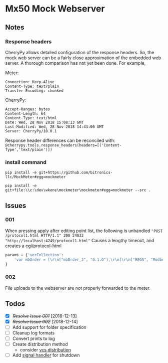 # Mx50 Mock Webserver

## Notes

### Response headers

CherryPy allows detailed configuration of the response headers.  So, the mock
web server can be a fairly close approximation of the embedded web server.  A
thorough comparison has not yet been done.  For example,

Meter:

    Connection: Keep-Alive
    Content-Type: text/plain
    Transfer-Encoding: chunked

CherryPy:

    Accept-Ranges: bytes
    Content-Length: 64
    Content-Type: text/html
    Date: Wed, 28 Nov 2018 15:08:13 GMT
    Last-Modified: Wed, 28 Nov 2018 14:43:06 GMT
    Server: CherryPy/18.0.1

Response header differences can be reconciled with:
`@cherrypy.tools.response_headers(headers=[('Content-Type','text/plain')])`

### install command

```shell
pip install -e git+https://github.com/bitronics-llc/MockMeter#egg=mockmeter

pip install -e git+file:\\c:\dev\wkone\mockmeter\mockmeter#egg=mockmeter --src .
```

## Issues

### 001

When pressing apply after editing point list, the following is unhandled
`"POST /protocol1.html HTTP/1.1" 200 24032 "http://localhost:4249/protocol1.html"`
Causes a lengthy timeout, and creates a cgi/protocol-html

``` python
params = {'serCollection':
    'var mbOrder = [\r\n["mbOrder_3", "0.1.0"],\r\n[\r\n["REGS", "Modbus Registers", 40001],\r\n["dbIdx", "calcType"],\r\n[2070,79],\r\n[5,37], ...'
}
```

### 002

File uploads to the webserver are not properly forwarded to the meter.

## Todos

* [X] ~~*Resolve Issue 001*~~ [2018-12-13]
* [X] ~~*Resolve Issue 002*~~ [2018-12-14]
* [ ] Add support for folder specification
* [ ] Cleanup log formats
* [ ] Convert prints to log
* [ ] Create distribution method
  * consider [vcs distribution](https://pip.pypa.io/en/latest/reference/pip_install/#vcs-support)
* [ ] Add [signal handler](http://docs.cherrypy.org/en/latest/pkg/cherrypy.process.html#cherrypy.process.plugins.SignalHandler) for shutdown
